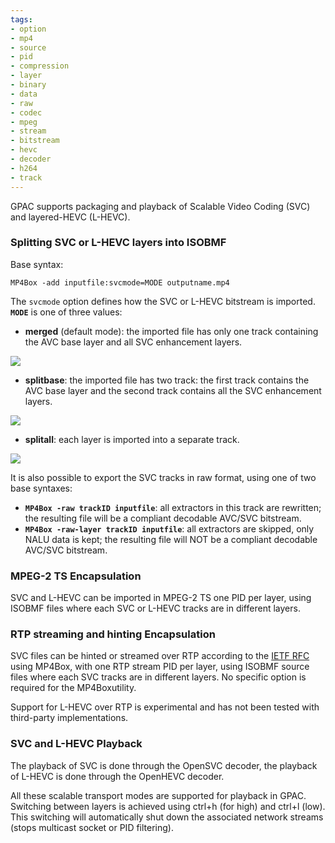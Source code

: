 ```yaml
---
tags:
- option
- mp4
- source
- pid
- compression
- layer
- binary
- data
- raw
- codec
- mpeg
- stream
- bitstream
- hevc
- decoder
- h264
- track
---
```




GPAC supports packaging and playback of Scalable Video Coding (SVC) and layered-HEVC (L-HEVC).


### Splitting SVC or L-HEVC layers into ISOBMF

Base syntax:

```
MP4Box -add inputfile:svcmode=MODE outputname.mp4
```

The `svcmode` option defines how the SVC or L-HEVC bitstream is imported. **`MODE`** is one of three values:

*   **merged** (default mode): the imported file has only one track containing the AVC base layer and all SVC enhancement layers.  
  
 [![](https://gpac.io/files/2012/11/merged5.png)](https://gpac.io/files/2012/11/merged5.png)

 
*   **splitbase**: the imported file has two track: the first track contains the AVC base layer and the second track contains all the SVC enhancement layers.
  
[![](https://gpac.io/files/2012/11/splitbase3.png)](https://gpac.io/files/2012/11/splitbase3.png)

*   **splitall**: each layer is imported into a separate track. 

[![](https://gpac.io/files/2012/11/splitall2.png)](https://gpac.io/files/2012/11/splitall2.png)

It is also possible to export the SVC tracks in raw format, using one of two base syntaxes:

*   **`MP4Box -raw trackID inputfile`**: all extractors in this track are rewritten; the resulting file will be a compliant decodable AVC/SVC bitstream.
*   **`MP4Box -raw-layer trackID inputfile`**: all extractors are skipped, only NALU data is kept; the resulting file will NOT be a compliant decodable AVC/SVC bitstream.



### MPEG-2 TS Encapsulation

SVC and L-HEVC can be imported in MPEG-2 TS one PID per layer, using ISOBMF files where each SVC or L-HEVC tracks are in different layers.


### RTP streaming and hinting Encapsulation

SVC files can be hinted or streamed over RTP according to the [IETF RFC](http://tools.ietf.org/html/rfc6190) using MP4Box, with one RTP stream PID per layer, using ISOBMF source files where each SVC tracks are in different layers. No specific option is required for the MP4Boxutility.

Support for L-HEVC over RTP is experimental and has not been tested with third-party implementations.

### SVC and L-HEVC Playback

The playback of SVC is done through the OpenSVC decoder, the playback of L-HEVC is done through the OpenHEVC decoder.

All these scalable transport modes are supported for playback in GPAC. Switching between layers is achieved using ctrl+h (for high) and ctrl+l (low). This switching will automatically shut down the associated network streams (stops multicast socket or PID filtering).
